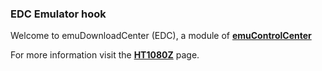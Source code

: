 ### EDC Emulator hook

Welcome to emuDownloadCenter (EDC), a module of [**emuControlCenter**](https://github.com/PhoenixInteractiveNL/emuControlCenter/wiki/)

For more information visit the [**HT1080Z**](https://github.com/PhoenixInteractiveNL/emuDownloadCenter/wiki/Emulator-ht1080z#menu) page.
